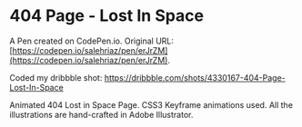 # 404 Page - Lost In Space

A Pen created on CodePen.io. Original URL: [https://codepen.io/salehriaz/pen/erJrZM](https://codepen.io/salehriaz/pen/erJrZM).

Coded my dribbble shot: https://dribbble.com/shots/4330167-404-Page-Lost-In-Space

Animated 404 Lost in Space Page.
CSS3 Keyframe animations used.
All the illustrations are hand-crafted in Adobe Illustrator.